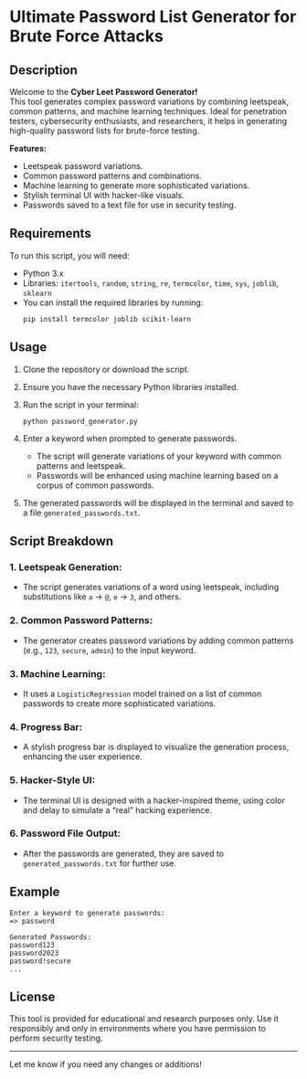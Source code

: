 # Ultimate Password List Generator for Brute Force Attacks

## Description
Welcome to the **Cyber Leet Password Generator!**  
This tool generates complex password variations by combining leetspeak, common patterns, and machine learning techniques. Ideal for penetration testers, cybersecurity enthusiasts, and researchers, it helps in generating high-quality password lists for brute-force testing.

**Features:**
- Leetspeak password variations.
- Common password patterns and combinations.
- Machine learning to generate more sophisticated variations.
- Stylish terminal UI with hacker-like visuals.
- Passwords saved to a text file for use in security testing.

## Requirements
To run this script, you will need:
- Python 3.x
- Libraries: `itertools`, `random`, `string`, `re`, `termcolor`, `time`, `sys`, `joblib`, `sklearn`
- You can install the required libraries by running:
  ```
  pip install termcolor joblib scikit-learn
  ```

## Usage

1. Clone the repository or download the script.
2. Ensure you have the necessary Python libraries installed.
3. Run the script in your terminal:

   ```
   python password_generator.py
   ```

4. Enter a keyword when prompted to generate passwords.
   - The script will generate variations of your keyword with common patterns and leetspeak.
   - Passwords will be enhanced using machine learning based on a corpus of common passwords.
   
5. The generated passwords will be displayed in the terminal and saved to a file `generated_passwords.txt`.

## Script Breakdown

### 1. **Leetspeak Generation:**
   - The script generates variations of a word using leetspeak, including substitutions like `a` → `@`, `e` → `3`, and others.

### 2. **Common Password Patterns:**
   - The generator creates password variations by adding common patterns (e.g., `123`, `secure`, `admin`) to the input keyword.

### 3. **Machine Learning:**
   - It uses a `LogisticRegression` model trained on a list of common passwords to create more sophisticated variations.

### 4. **Progress Bar:**
   - A stylish progress bar is displayed to visualize the generation process, enhancing the user experience.

### 5. **Hacker-Style UI:**
   - The terminal UI is designed with a hacker-inspired theme, using color and delay to simulate a “real” hacking experience.

### 6. **Password File Output:**
   - After the passwords are generated, they are saved to `generated_passwords.txt` for further use.

## Example

```
Enter a keyword to generate passwords: 
=> password

Generated Passwords:
password123
password2023
password!secure
...
```

## License
This tool is provided for educational and research purposes only. Use it responsibly and only in environments where you have permission to perform security testing.

---

Let me know if you need any changes or additions!
